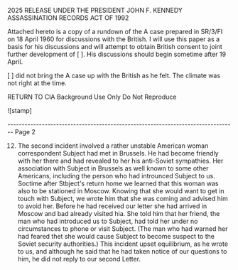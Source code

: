 2025 RELEASE UNDER THE PRESIDENT JOHN F. KENNEDY ASSASSINATION RECORDS ACT OF 1992

Attached hereto is a copy of a rundown of the A case prepared in SR/3/FI on 18 April 1960 for discussions with the British. I will use this paper as a basis for his discussions and will attempt to obtain British consent to joint further development of [ ]. His discussions should begin sometime after 19 April.

[ ] did not bring the A case up with the British as he felt. The climate was not right at the time.

RETURN TO CIA
Background Use Only
Do Not Reproduce

![stamp]


-------------------------------------------------------------------------------- Page 2

12. The second incident involved a rather unstable American woman correspondent Subject had met in Brussels. He had become friendly with her there and had revealed to her his anti-Soviet sympathies. Her association with Subject in Brussels as well known to some other Americans, including the person who had introunced Subject to us. Soctime after Stbject's return home we learned that this woman was also to be stationed in Moscow. Knowing that she would want to get in touch with Subject, we wrote him that she was coming and advised him to avoid her. Before he had received our letter she had arrived in Moscow and bad already visited hia. She told him that her friend, the man who had introduced us to Subject, had told her under no circumstances to phone or visit Subject. (The man who had warned her had feared thet she would cause Subject to become suspect to the Soviet security authorities.) This incident upset equilibrium, as he wrote to us, and although he said that he had taken notice of our questions to him, he did not reply to our second Letter.
